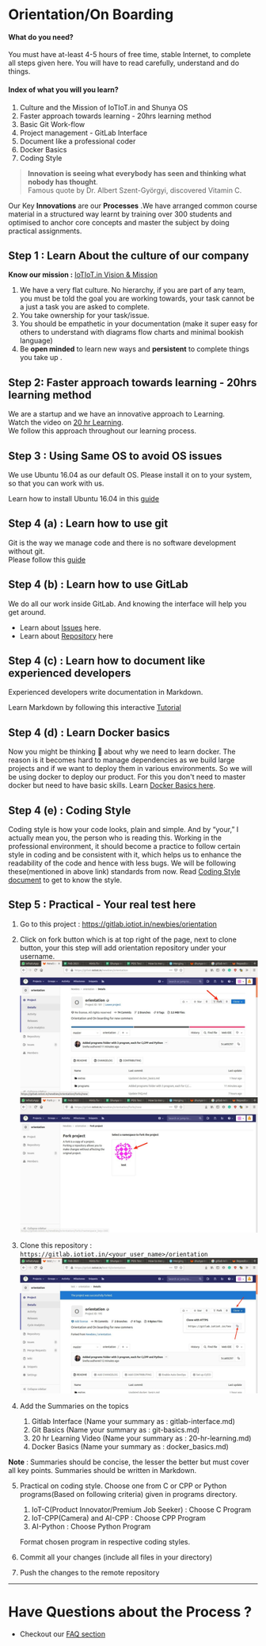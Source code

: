 # Orientation/On Boarding

#### What do you need? 
You must have at-least 4-5 hours of free time, stable Internet, to complete all steps given here.
You will have to read carefully, understand and do things.

#### Index of what you will you learn?
1. Culture and the Mission of IoTIoT.in and Shunya OS
1. Faster approach towards learning - 20hrs learning method 
1. Basic Git Work-flow
1. Project management - GitLab Interface
1. Document like a professional coder
1. Docker Basics
1. Coding Style

> **Innovation is seeing what everybody has seen and thinking what nobody has thought**.  
Famous quote by Dr. Albert Szent-Györgyi, discovered Vitamin C.

Our Key **Innovations** are our **Processes** .We have arranged common course material in a structured way learnt by training over 300 students and optimised to anchor core concepts and master the subject by doing  practical assignments.

## Step 1 : Learn About the culture of our company

****Know our mission :**** [IoTIoT.in Vision & Mission](http://bit.ly/iotiotvision)

1. We have a very flat culture. No hierarchy, if you are part of any team, 
you must be told the goal you are working towards, your task cannot be a just a 
task you are asked to complete.
2. You take ownership for your task/issue.
3. You should be empathetic in your documentation (make it super easy for 
others to understand with diagrams flow charts and minimal bookish language)
4. Be **open minded** to learn new ways and **persistent** to complete things you take up .

## Step 2: Faster approach towards learning - 20hrs learning method 
We are a startup and we have an innovative approach to Learning.  
Watch the video on [20 hr Learning](https://www.youtube.com/watch?v=5MgBikgcWnY).  
We follow this approach throughout our learning process.  

## Step 3 : Using Same OS to avoid OS issues
We use Ubuntu 16.04 as our default OS. Please install it on to your system, so
that you can work with us.  

Learn how to install Ubuntu 16.04 in this [guide](install_ubuntu.md) 

## Step 4 (a) : Learn how to use git 
Git is the way we manage code and there is no software development without git.  
Please follow this [guide](git_basics.md)

## Step 4 (b) : Learn how to use GitLab

We do all our work inside GitLab. And knowing the interface will help you get around.  


* Learn about [Issues](https://docs.gitlab.com/ee/user/project/issues/) here.
* Learn about [Repository](https://docs.gitlab.com/ee/user/project/repository/) here


## Step 4 (c) : Learn how to document like experienced developers
Experienced developers write documentation in Markdown.  

Learn Markdown by following this interactive [Tutorial](https://www.markdowntutorial.com/lesson/1/)

## Step 4 (d) : Learn Docker basics
Now you might be thinking :thinking: about why we need to learn docker. The reason is it becomes hard to manage dependencies as we build large projects and if we want to deploy them in various environments. So we will be using docker to deploy our product. For this you don't need to master docker but need to have basic skills. Learn [Docker Basics here](docker_basics.md).

## Step 4 (e) : Coding Style
Coding style is how your code looks, plain and simple. And by “your,” I actually mean you, the person who is reading this. Working in the professional environment, it should become a practice to follow certain style in coding and be consistent with it, which helps us to enhance the readability of the code and hence with less bugs. We will be following these(mentioned in above link) standards from now. Read [Coding Style document](coding_style.md) to get to know the style.

## Step 5 : Practical - Your real test here
1. Go to this project : https://gitlab.iotiot.in/newbies/orientation

2. Click on fork button which is at top right of the page, next to clone button, your this step will add orientation repository under your username.
![fork1](extras/066.jpg)
![fork2](extras/067.jpg)

3. Clone this repository : `https://gitlab.iotiot.in/<your_user_name>/orientation`
![clone](extras/068.jpg)

4. Add the Summaries on the topics
    1. Gitlab Interface (Name your summary as : gitlab-interface.md)
    1. Git Basics (Name your summary as : git-basics.md)
    1. 20 hr Learning Video (Name your summary as : 20-hr-learning.md)
    1. Docker Basics (Name your summary as : docker_basics.md)

**Note** : Summaries should be concise, the lesser the better but must cover all key points. Summaries should be written in Markdown.

5. Practical on coding style. Choose one from C or CPP or Python programs(Based on following criteria) given in programs directory.
   1. IoT-C(Product Innovator/Premium Job Seeker) : Choose C Program
   1. IoT-CPP(Camera) and AI-CPP : Choose CPP Program
   1. AI-Python : Choose Python Program

   Format chosen program in respective coding styles.

6. Commit all your changes (include all files in your directory)
7. Push the changes to the remote repository


------------------------------------------------

# Have Questions about the Process ?
* Checkout our [FAQ section](FAQ.md)
